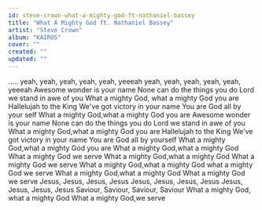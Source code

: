 ```yaml
---
id: steve-crown-what-a-mighty-god-ft-nathaniel-bassey
title: "What A Mighty God ft. Nathaniel Bassey"
artist: "Steve Crown"
album: "KAIROS"
cover: ""
created: ""
updated: ""
---
```


.....
yeah, yeah, yeah, yeah, yeah, yeeeah
yeah, yeah, yeah, yeah, yeah, yeeeah
Awesome wonder is your name
None can do the things you do
Lord we stand in awe of you
What a mighty God, what a mighty God you are
Hallelujah to the King
We've got victory in your name
You are God all by your self
What a mighty God,what a mighty God you are
Awesome wonder is your name
None can do the things you do
Lord we stand in awe of you
What a mighty God,what a mighty God you are
Hallelujah to the King
We've got victory in your name
You are God all by yourself
What a mighty God,what a mighty God you are
What a mighty God,what a mighty God
What a mighty God we serve
What a mighty God,what a mighty God
What a mighty God we serve
What a mighty God,what a mighty God
what a mighty God we serve
What a mighty God,what a mighty God
What a mighty God we serve
Jesus, Jesus, Jesus, Jesus
Jesus, Jesus, Jesus, Jesus
Jesus, Jesus, Jesus, Jesus
Saviour, Saviour, Saviour, Saviour
What a mighty God, what a mighty God
What a mighty God,we serve